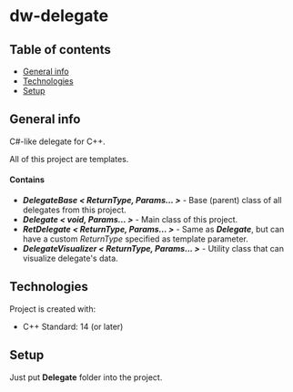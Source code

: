 # dw-delegate
## Table of contents
* [General info](#general-info)
* [Technologies](#technologies)
* [Setup](#setup)

## General info
C#-like delegate for C++.

All of this project are templates.
#### Contains
* ***DelegateBase < ReturnType, Params... >***          -   Base (parent) class of all delegates from this project.
* ***Delegate < void, Params... >***                    -   Main class of this project.
* ***RetDelegate < ReturnType, Params... >***           -   Same as ***Delegate***, but can have a custom *ReturnType* specified as template parameter.
* ***DelegateVisualizer < ReturnType, Params... >***    -   Utility class that can visualize delegate's data.

## Technologies
Project is created with:
* C++ Standard: 14 (or later)

## Setup
Just put **Delegate** folder into the project.
